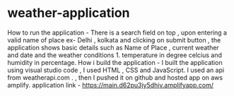 # weather-application
How to run the application - There is a search field on top , upon entering a valid name of place ex- Delhi , kolkata  and clicking on submit button , the application shows basic details such as Name of Place , current weather and date and the weather conditions 1. temperature in degree celcius and humidity in percentage.
How i build the application - I built the application using visual studio code , I used HTML , CSS and JavaScript. I used an api from weatherapi.com . , then I pushed it on github and hosted app on aws amplify.
application link - https://main.d62pu3jy5dhjv.amplifyapp.com/
